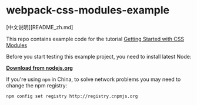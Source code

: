# webpack-css-modules-example

[中文说明][README_zh.md]

This repo contains example code for the tutorial [Getting Started with CSS Modules](https://css-tricks.com/css-modules-part-2-getting-started/)

Before you start testing this example project, you need to install latest Node:

**[Download from nodejs.org](https://nodejs.org/en/)**

If you're using `npm` in China, to solve network problems you may need to change the npm registry:

```bash
npm config set registry http://registry.cnpmjs.org 
```

